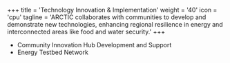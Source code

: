 +++
title = 'Technology Innovation & Implementation'
weight = '40'
icon = 'cpu'
tagline = 'ARCTIC collaborates with communities to develop and demonstrate new technologies, enhancing regional resilience in energy and interconnected areas like food and water security.'
+++
- Community Innovation Hub Development and Support
- Energy Testbed Network
